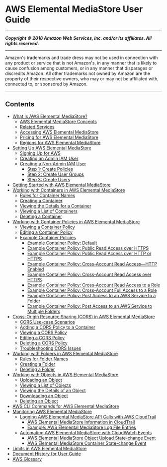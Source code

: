# AWS Elemental MediaStore User Guide

-----
*****Copyright &copy; 2018 Amazon Web Services, Inc. and/or its affiliates. All rights reserved.*****

-----
Amazon's trademarks and trade dress may not be used in 
     connection with any product or service that is not Amazon's, 
     in any manner that is likely to cause confusion among customers, 
     or in any manner that disparages or discredits Amazon. All other 
     trademarks not owned by Amazon are the property of their respective
     owners, who may or may not be affiliated with, connected to, or 
     sponsored by Amazon.

-----
## Contents
+ [What Is AWS Elemental MediaStore?](what-is.md)
   + [AWS Elemental MediaStore Concepts](what-is-concepts.md)
   + [Related Services](what-is-related-services.md)
   + [Accessing AWS Elemental MediaStore](what-is-accessing.md)
   + [Pricing for AWS Elemental MediaStore](what-is-pricing.md)
   + [Regions for AWS Elemental MediaStore](what-is-regions.md)
+ [Setting Up AWS Elemental MediaStore](setting-up.md)
   + [Signing Up for AWS](aws-sign-up.md)
   + [Creating an Admin IAM User](IAM-user-create.md)
   + [Creating a Non-Admin IAM User](setting-up-IAM-users-create-nonadmin.md)
      + [Step 1: Create Policies](setting-up-IAM-users-create-nonadmin-policies.md)
      + [Step 2: Create User Groups](setting-up-IAM-users-create-nonadmin-user-groups.md)
      + [Step 3: Create Users](setting-up-IAM-users-create-nonadmin-users.md)
+ [Getting Started with AWS Elemental MediaStore](getting-started.md)
+ [Working with Containers in AWS Elemental MediaStore](containers.md)
   + [Rules for Container Names](containers-rules-for-names.md)
   + [Creating a Container](containers-create.md)
   + [Viewing the Details for a Container](containers-view-details.md)
   + [Viewing a List of Containers](containers-view-list.md)
   + [Deleting a Container](containers-delete.md)
+ [Working with Container Policies in AWS Elemental MediaStore](policies.md)
   + [Viewing a Container Policy](policies-view.md)
   + [Editing a Container Policy](policies-edit.md)
   + [Example Container Policies](policies-examples.md)
      + [Example Container Policy: Default](policies-examples-default.md)
      + [Example Container Policy: Public Read Access over HTTPS](policies-examples-public-https.md)
      + [Example Container Policy: Public Read Access over HTTP or HTTPS](policies-examples-public-httphttps.md)
      + [Example Container Policy: Cross-Account Read Access—HTTP Enabled](policies-examples-cross-acccount-http.md)
      + [Example Container Policy: Cross-Account Read Access over HTTPS](policies-examples-cross-acccount-https.md)
      + [Example Container Policy: Cross-Account Read Access to a Role](policies-examples-cross-acccount-read.md)
      + [Example Container Policy: Cross-Account Full Access to a Role](policies-examples-cross-acccount-full.md)
      + [Example Container Policy: Post Access to an AWS Service to a Folder](policies-examples-post-access-folder.md)
      + [Example Container Policy: Post Access to an AWS Service to Multiple Folders](policies-examples-post-access-multiple-folders.md)
+ [Cross-Origin Resource Sharing (CORS) in AWS Elemental MediaStore](cors-policy.md)
   + [CORS Use-case Scenarios](cors-policy-use-case-scenarios.md)
   + [Adding a CORS Policy to a Container](cors-policy-adding.md)
   + [Viewing a CORS Policy](cors-policy-viewing.md)
   + [Editing a CORS Policy](cors-policy-editing.md)
   + [Deleting a CORS Policy](cors-policy-deleting.md)
   + [Troubleshooting CORS Issues](cors-policy-troubleshooting.md)
+ [Working with Folders in AWS Elemental MediaStore](folders.md)
   + [Rules for Folder Names](folders-rules-for-names.md)
   + [Creating a Folder](folders-create.md)
   + [Deleting a Folder](folders-delete.md)
+ [Working with Objects in AWS Elemental MediaStore](objects.md)
   + [Uploading an Object](objects-upload.md)
   + [Viewing a List of Objects](objects-view-list.md)
   + [Viewing the Details of an Object](objects-view-details.md)
   + [Downloading an Object](objects-download.md)
   + [Deleting an Object](objects-delete.md)
+ [AWS CLI Commands for AWS Elemental MediaStore](cli-commands.md)
+ [Monitoring AWS Elemental MediaStore](monitoring.md)
   + [Logging AWS Elemental MediaStore API Calls with AWS CloudTrail](logging-using-cloudtrail.md)
      + [AWS Elemental MediaStore Information in CloudTrail](monitoring-service-info-in-cloudtrail.md)
      + [Example: AWS Elemental MediaStore Log File Entries](monitoring-example-log-file-entries.md)
   + [Automating AWS Elemental MediaStore with CloudWatch Events](monitoring-automating-with-cloudwatch-events.md)
      + [AWS Elemental MediaStore Object Upload State-change Event](monitoring-cloudwatch-events-object-upload-state-change.md)
      + [AWS Elemental MediaStore Container State-change Event](monitoring-cloudwatch-events-container-state-change.md)
+ [Limits in AWS Elemental MediaStore](limits.md)
+ [Document History for User Guide](doc-history.md)
+ [AWS Glossary](glossary.md)